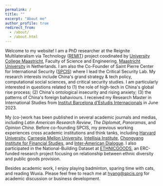 ```yaml
---
permalink: /
title: ""
excerpt: "About me"
author_profile: true
redirect_from: 
  - /about/
  - /about.html
---
```


Welcome to my website! I am a PhD researcher at the Reignite Multilateralism via Technology ([REMIT](https://cordis.europa.eu/project/id/101094228)) project coodinated by [University College Maastricht](https://www.maastrichtuniversity.nl/education/bachelor/university-college-maastricht), Faculty of Science and Engineering, [Maastricht University](https://www.maastrichtuniversity.nl/nl) in Netherlands. I am also the Co-Founder of Saint Pierre Center for International Security ([SPCIS](http://www.spcis.org/)) where I lead the Critical Security Lab. My research interests include China's grand strategy & tech policy, computational social sciences, and critical security studies. I am particularly interested in questions related to (1) the role of high-tech in China's global rise process; (2) China's ontological insecurity and rising anxiety; (3) the patterns of China's foreign bahaviours. I received my Research Master in International Studies from [Institut Barcelona d'Estudis Internacionals](https://www.ibei.org/en) in June 2023.

My (co-)work has been published in several academic journals and medias, including *Latin American Research Review*, *The Diplomat*, *Panoramas*, and *Opinion China*. Before co-founding SPCIS, my previous working experiences cross academic institutions and think tanks, including [Harvard University](https://economics.harvard.edu/), [Carnegie Mellon University](https://www.cmu.edu/ips/), [Intellisia Institute](https://www.intellisia.org/#/index), [Chongyang Institute for Financial Studies](http://rdcy.ruc.edu.cn/yw/HOME/index.htm), and [Inter-American Dialogue](https://www.thedialogue.org/programs/programs/china/). I also participated in the National-Building Dataset at [ETHNICGOODS](https://ethnicgoods.org/), an ERC-funded research project focusing on relationship between ethnic diversity and public goods provision.

Besides academic work, I enjoy playing badminton, sparing time with cats, and reading Wuxia. Please feel free to reach me at [hyang@spcis.org](hyang@spcis.org) for academic discussion or business development.
